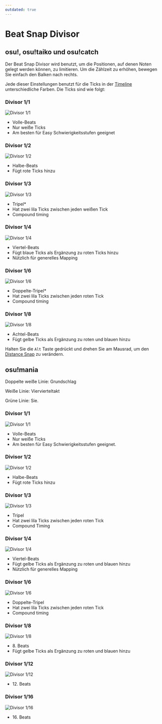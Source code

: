 ```yaml
---
outdated: true
---
```


# Beat Snap Divisor

## osu!, osu!taiko und osu!catch

Der Beat Snap Divisor wird benutzt, um die Positionen, auf denen Noten gelegt werden können, zu limitieren. Um die Zählzeit zu erhöhen, bewegen Sie einfach den Balken nach rechts.

Jede dieser Einstellungen benutzt für die Ticks in der [Timeline](/wiki/Beatmap_Editor/Timelines) unterschiedliche Farben. Die Ticks sind wie folgt:

### Divisor 1/1

![Divisor 1/1](/wiki/shared/BSD_1_1b.jpg "Divisor 1/1")

- Volle-Beats
- Nur weiße Ticks
- Am besten für Easy Schwierigkeitsstufen geeignet

### Divisor 1/2

![Divisor 1/2](/wiki/shared/BSD_1_2.jpg "Divisor 1/2")

- Halbe-Beats
- Fügt rote Ticks hinzu

### Divisor 1/3

![Divisor 1/3](/wiki/shared/BSD_1_3.jpg "Divisor 1/3")

- Tripel*
- Hat zwei lila Ticks zwischen jeden weißen Tick
- Compound timing

### Divisor 1/4

![Divisor 1/4](/wiki/shared/BSD_1_4.jpg "Divisor 1/4")

- Viertel-Beats
- Fügt blaue Ticks als Ergänzung zu roten Ticks hinzu
- Nützlich für generelles Mapping

### Divisor 1/6

![Divisor 1/6](/wiki/shared/BSD_1_6.jpg "Divisor 1/6")

- Doppelte-Tripel*
- Hat zwei lila Ticks zwischen jeden roten Tick
- Compound timing

### Divisor 1/8

![Divisor 1/8](/wiki/shared/BSD_1_8.jpg "Divisor 1/8")

- Achtel-Beats
- Fügt gelbe Ticks als Ergänzung zu roten und blauen hinzu

Halten Sie die `Alt` Taste gedrückt und drehen Sie am Mausrad, um den [Distance Snap](/wiki/Beatmap_Editor/Distance_Snap) zu verändern.

## osu!mania

Doppelte weiße Linie: Grundschlag

Weiße Linie: Viervierteltakt

Grüne Linie: Sie.

### Divisor 1/1

![Divisor 1/1](/wiki/shared/1_1_m.jpg "Divisor 1/1")

- Volle-Beats
- Nur weiße Ticks
- Am besten für Easy Schwierigkeitsstufen geeignet.

### Divisor 1/2

![Divisor 1/2](/wiki/shared/1_2_m.jpg "Divisor 1/2")

- Halbe-Beats
- Fügt rote Ticks hinzu

### Divisor 1/3

![Divisor 1/3](/wiki/shared/1_3_m.jpg "Divisor 1/3")

- Tripel
- Hat zwei lila Ticks zwischen jeden roten Tick
- Compound Timing

### Divisor 1/4

![Divisor 1/4](/wiki/shared/1_4_m.jpg "Divisor 1/4")

- Viertel-Beats
- Fügt gelbe Ticks als Ergänzung zu roten und blauen hinzu
- Nützlich für generelles Mapping

### Divisor 1/6

![Divisor 1/6](/wiki/shared/1_6_m.jpg "Divisor 1/6")

- Doppelte-Tripel
- Hat zwei lila Ticks zwischen jeden roten Tick
- Compound timing

### Divisor 1/8

![Divisor 1/8](/wiki/shared/1_8_m.jpg "Divisor 1/8")

- 8\. Beats
- Fügt gelbe Ticks als Ergänzung zu roten und blauen hinzu

### Divisor 1/12

![Divisor 1/12](/wiki/shared/1_12_m.jpg "Divisor 1/12")

- 12\. Beats

### Divisor 1/16

![Divisor 1/16](/wiki/shared/1_16_m.jpg "Divisor 1/16")

- 16\. Beats
